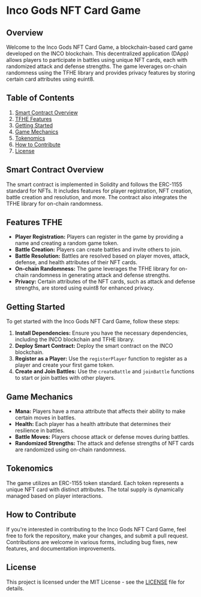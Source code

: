 
# Inco Gods NFT Card Game

## Overview

Welcome to the Inco Gods NFT Card Game, a blockchain-based card game developed on the INCO blockchain. This decentralized application (DApp) allows players to participate in battles using unique NFT cards, each with randomized attack and defense strengths. The game leverages on-chain randomness using the TFHE library and provides privacy features by storing certain card attributes using euint8.

## Table of Contents

1. [Smart Contract Overview](#smart-contract-overview)
2. [TFHE Features](#features)
3. [Getting Started](#getting-started)
4. [Game Mechanics](#game-mechanics)
5. [Tokenomics](#tokenomics)
6. [How to Contribute](#how-to-contribute)
7. [License](#license)

## Smart Contract Overview

The smart contract is implemented in Solidity and follows the ERC-1155 standard for NFTs. It includes features for player registration, NFT creation, battle creation and resolution, and more. The contract also integrates the TFHE library for on-chain randomness.

## Features TFHE

- **Player Registration:** Players can register in the game by providing a name and creating a random game token.
- **Battle Creation:** Players can create battles and invite others to join.
- **Battle Resolution:** Battles are resolved based on player moves, attack, defense, and health attributes of their NFT cards.
- **On-chain Randomness:** The game leverages the TFHE library for on-chain randomness in generating attack and defense strengths.
- **Privacy:** Certain attributes of the NFT cards, such as attack and defense strengths, are stored using euint8 for enhanced privacy.

## Getting Started

To get started with the Inco Gods NFT Card Game, follow these steps:

1. **Install Dependencies:** Ensure you have the necessary dependencies, including the INCO blockchain and TFHE library.
2. **Deploy Smart Contract:** Deploy the smart contract on the INCO blockchain.
3. **Register as a Player:** Use the `registerPlayer` function to register as a player and create your first game token.
4. **Create and Join Battles:** Use the `createBattle` and `joinBattle` functions to start or join battles with other players.

## Game Mechanics

- **Mana:** Players have a mana attribute that affects their ability to make certain moves in battles.
- **Health:** Each player has a health attribute that determines their resilience in battles.
- **Battle Moves:** Players choose attack or defense moves during battles.
- **Randomized Strengths:** The attack and defense strengths of NFT cards are randomized using on-chain randomness.

## Tokenomics

The game utilizes an ERC-1155 token standard. Each token represents a unique NFT card with distinct attributes. The total supply is dynamically managed based on player interactions.

## How to Contribute

If you're interested in contributing to the Inco Gods NFT Card Game, feel free to fork the repository, make your changes, and submit a pull request. Contributions are welcome in various forms, including bug fixes, new features, and documentation improvements.

## License

This project is licensed under the MIT License - see the [LICENSE](LICENSE) file for details.
